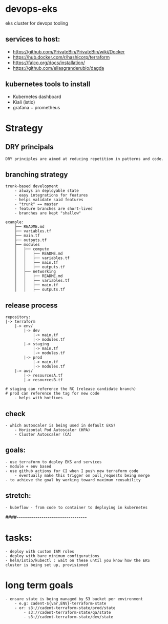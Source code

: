 # devops-eks
eks cluster for devops tooling

## services to host:

- https://github.com/PrivateBin/PrivateBin/wiki/Docker
- https://hub.docker.com/r/hashicorp/terraform
- https://falco.org/docs/installation/
- https://github.com/eliasgranderubio/dagda

## kubernetes tools to install
 
 - Kubernetes dashboard
 - Kiali (istio)
 - grafana + prometheus


# Strategy

## DRY principals
    DRY principles are aimed at reducing repetition in patterns and code.

## branching strategy
    
    trunk-based development
        - always in deployable state
        - easy integrations for features
        - helps validate said features
        - "trunk" == master
        - feature branches are short-lived
        - branches are kept "shallow"

    example:
        ├── README.md
        ├── variables.tf
        ├── main.tf
        ├── outputs.tf
        ├── modules
        │   ├── compute
        │   │   ├── README.md
        │   │   ├── variables.tf
        │   │   ├── main.tf
        │   │   ├── outputs.tf
        │   ├── networking
        │   │   ├── README.md
        │   │   ├── variables.tf
        │   │   ├── main.tf
        │   │   ├── outputs.tf

## release process

    repository:
    |-> terraform
        |-> env/
            |-> dev
                |-> main.tf
                |-> modules.tf
            |-> staging
                |-> main.tf
                |-> modules.tf
            |-> prod
                |-> main.tf
                |-> modules.tf
        |-> aws/
            |-> resourcesA.tf
            |-> resourcesB.tf

    # staging can reference the RC (release candidate branch)
    # prod can reference the tag for new code
        - helps with hotfixes


## check
    - which autoscaler is being used in default EKS?
        - Horizontal Pod Autoscaler (HPA)
        - Cluster Autoscaler (CA)

## goals:
    - use terraform to deploy EKS and services
    - module + env based
    - use github actions for CI when I push new terraform code
        - eventually make this trigger on pull_requests being merge
    - to achieve the goal by working toward maximum reusability
        
## stretch:
    - kubeflow - from code to container to deploying in kubernetes

####----------------------------------

# tasks:
    - deploy with custom IAM roles
    - deploy with bare minimum configurations
    - helm/istio/kubectl : wait on these until you know how the EKS cluster is being set up, provisioned
    
# long term goals
    - ensure state is being managed by S3 bucket per environment
        - e.g: cadent-${var,ENV}-terraform-state
        - or: s3://cadent-terraform-state/prod/state
            - s3://cadent-terraform-state/qa/state
            - s3://cadent-terraform-state/dev/state